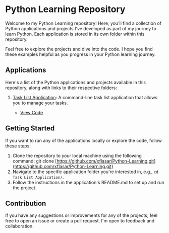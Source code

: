 # Python Learning Repository

Welcome to my Python Learning repository! Here, you'll find a collection of Python applications and projects I've developed as part of my journey to learn Python. Each application is stored in its own folder within this repository.

Feel free to explore the projects and dive into the code. I hope you find these examples helpful as you progress in your Python learning journey.

## Applications

Here's a list of the Python applications and projects available in this repository, along with links to their respective folders:

1. [Task List Application](https://github.com/xflasar/Python-Learning/tree/31ba94a1b66cb561c59aa6fb489ad70a7a9d0425/Task%20List%20Application/): A command-line task list application that allows you to manage your tasks.

   - [View Code](https://github.com/xflasar/Python-Learning/tree/31ba94a1b66cb561c59aa6fb489ad70a7a9d0425/Task%20List%20Application/main.py)

## Getting Started

If you want to run any of the applications locally or explore the code, follow these steps:

1. Clone the repository to your local machine using the following command: git clone [https://github.com/xflasar/Python-Learning.git](https://github.com/xflasar/Python-Learning.git)
2. Navigate to the specific application folder you're interested in, e.g., `cd Task List Application/`.
3. Follow the instructions in the application's README.md to set up and run the project.

## Contribution

If you have any suggestions or improvements for any of the projects, feel free to open an issue or create a pull request. I'm open to feedback and collaboration.
